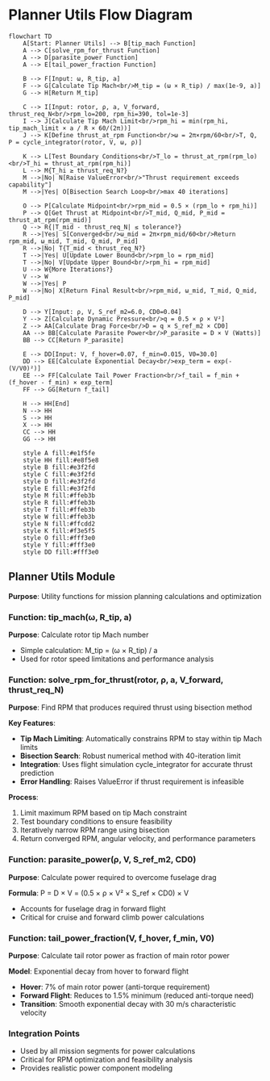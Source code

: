 # Planner Utils Flow Diagram

```mermaid
flowchart TD
    A[Start: Planner Utils] --> B[tip_mach Function]
    A --> C[solve_rpm_for_thrust Function]
    A --> D[parasite_power Function]
    A --> E[tail_power_fraction Function]
    
    B --> F[Input: ω, R_tip, a]
    F --> G[Calculate Tip Mach<br/>M_tip = (ω × R_tip) / max(1e-9, a)]
    G --> H[Return M_tip]
    
    C --> I[Input: rotor, ρ, a, V_forward, thrust_req_N<br/>rpm_lo=200, rpm_hi=390, tol=1e-3]
    I --> J[Calculate Tip Mach Limit<br/>rpm_hi = min(rpm_hi, tip_mach_limit × a / R × 60/(2π))]
    J --> K[Define thrust_at_rpm Function<br/>ω = 2π×rpm/60<br/>T, Q, P = cycle_integrator(rotor, V, ω, ρ)]
    
    K --> L[Test Boundary Conditions<br/>T_lo = thrust_at_rpm(rpm_lo)<br/>T_hi = thrust_at_rpm(rpm_hi)]
    L --> M{T_hi ≥ thrust_req_N?}
    M -->|No| N[Raise ValueError<br/>"Thrust requirement exceeds capability"]
    M -->|Yes| O[Bisection Search Loop<br/>max 40 iterations]
    
    O --> P[Calculate Midpoint<br/>rpm_mid = 0.5 × (rpm_lo + rpm_hi)]
    P --> Q[Get Thrust at Midpoint<br/>T_mid, Q_mid, P_mid = thrust_at_rpm(rpm_mid)]
    Q --> R{|T_mid - thrust_req_N| ≤ tolerance?}
    R -->|Yes| S[Converged<br/>ω_mid = 2π×rpm_mid/60<br/>Return rpm_mid, ω_mid, T_mid, Q_mid, P_mid]
    R -->|No| T{T_mid < thrust_req_N?}
    T -->|Yes| U[Update Lower Bound<br/>rpm_lo = rpm_mid]
    T -->|No| V[Update Upper Bound<br/>rpm_hi = rpm_mid]
    U --> W{More Iterations?}
    V --> W
    W -->|Yes| P
    W -->|No| X[Return Final Result<br/>rpm_mid, ω_mid, T_mid, Q_mid, P_mid]
    
    D --> Y[Input: ρ, V, S_ref_m2=6.0, CD0=0.04]
    Y --> Z[Calculate Dynamic Pressure<br/>q = 0.5 × ρ × V²]
    Z --> AA[Calculate Drag Force<br/>D = q × S_ref_m2 × CD0]
    AA --> BB[Calculate Parasite Power<br/>P_parasite = D × V (Watts)]
    BB --> CC[Return P_parasite]
    
    E --> DD[Input: V, f_hover=0.07, f_min=0.015, V0=30.0]
    DD --> EE[Calculate Exponential Decay<br/>exp_term = exp(-(V/V0)²)]
    EE --> FF[Calculate Tail Power Fraction<br/>f_tail = f_min + (f_hover - f_min) × exp_term]
    FF --> GG[Return f_tail]
    
    H --> HH[End]
    N --> HH
    S --> HH
    X --> HH
    CC --> HH
    GG --> HH

    style A fill:#e1f5fe
    style HH fill:#e8f5e8
    style B fill:#e3f2fd
    style C fill:#e3f2fd
    style D fill:#e3f2fd
    style E fill:#e3f2fd
    style M fill:#ffeb3b
    style R fill:#ffeb3b
    style T fill:#ffeb3b
    style W fill:#ffeb3b
    style N fill:#ffcdd2
    style K fill:#f3e5f5
    style O fill:#fff3e0
    style Y fill:#fff3e0
    style DD fill:#fff3e0
```

## Planner Utils Module
**Purpose**: Utility functions for mission planning calculations and optimization

### Function: tip_mach(ω, R_tip, a)
**Purpose**: Calculate rotor tip Mach number
- Simple calculation: M_tip = (ω × R_tip) / a
- Used for rotor speed limitations and performance analysis

### Function: solve_rpm_for_thrust(rotor, ρ, a, V_forward, thrust_req_N)
**Purpose**: Find RPM that produces required thrust using bisection method

**Key Features**:
- **Tip Mach Limiting**: Automatically constrains RPM to stay within tip Mach limits
- **Bisection Search**: Robust numerical method with 40-iteration limit
- **Integration**: Uses flight simulation cycle_integrator for accurate thrust prediction
- **Error Handling**: Raises ValueError if thrust requirement is infeasible

**Process**:
1. Limit maximum RPM based on tip Mach constraint
2. Test boundary conditions to ensure feasibility
3. Iteratively narrow RPM range using bisection
4. Return converged RPM, angular velocity, and performance parameters

### Function: parasite_power(ρ, V, S_ref_m2, CD0)
**Purpose**: Calculate power required to overcome fuselage drag

**Formula**: P = D × V = (0.5 × ρ × V² × S_ref × CD0) × V
- Accounts for fuselage drag in forward flight
- Critical for cruise and forward climb power calculations

### Function: tail_power_fraction(V, f_hover, f_min, V0)
**Purpose**: Calculate tail rotor power as fraction of main rotor power

**Model**: Exponential decay from hover to forward flight
- **Hover**: 7% of main rotor power (anti-torque requirement)
- **Forward Flight**: Reduces to 1.5% minimum (reduced anti-torque need)
- **Transition**: Smooth exponential decay with 30 m/s characteristic velocity

### Integration Points
- Used by all mission segments for power calculations
- Critical for RPM optimization and feasibility analysis
- Provides realistic power component modeling
